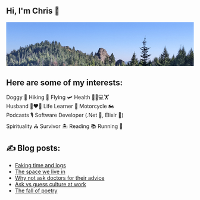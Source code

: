 ## Hi, I'm Chris :wave:

[![Wilderness scene](https://raw.githubusercontent.com/ciwchris/ciwchris/main/GitHubBanner.jpg)](https://christopherlopes.com)

## Here are some of my interests:

Doggy 🐶 Hiking 🥾 Flying 🛩️ Health 🥕👨💻🏋️  
Husband 👩❤️👨 Life Learner 📝 Motorcycle 🏍️  
Podcasts 🎙️ Software Developer (.Net 💼, Elixir 💜)  
Spirituality ⛪ Survivor 🏝️ Reading 📚 Running 🏃

## :writing_hand: Blog posts:

<!-- BLOG-POST-LIST:START -->
- [Faking time and logs](https://blog.christopherlopes.com/posts/2024-03-11-faking-time-and-logs/)
- [The space we live in](https://blog.christopherlopes.com/posts/2023-09-17-the-space-we-live-in/)
- [Why not ask doctors for their advice](https://blog.christopherlopes.com/posts/2023-08-30-why-not-to-ask-doctors-for-their-advice/)
- [Ask vs guess culture at work](https://blog.christopherlopes.com/posts/2023-08-20-ask-vs-guess-culture-at-work/)
- [The fall of poetry](https://blog.christopherlopes.com/posts/2023-08-08-the-fall-of-poetry/)
<!-- BLOG-POST-LIST:END -->

<!--
**ciwchris/ciwchris** is a ✨ _special_ ✨ repository because its `README.md` (this file) appears on your GitHub profile.

Here are some ideas to get you started:

- 🔭 I’m currently working on ...
- 🌱 I’m currently learning ...
- 👯 I’m looking to collaborate on ...
- 🤔 I’m looking for help with ...
- 💬 Ask me about ...
- 📫 How to reach me: ...
- 😄 Pronouns: ...
- ⚡ Fun fact: ...
-->
